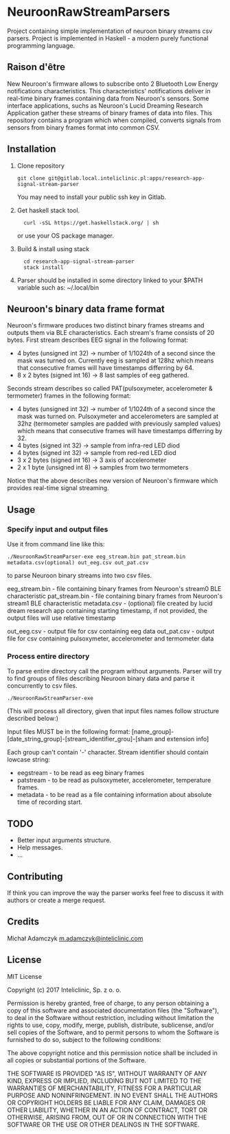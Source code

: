 # NeuroonRawStreamParsers

Project containing simple implementation of neuroon binary streams csv parsers.
Project is implemented in Haskell - a modern purely functional programming language.

## Raison d'être

New Neuroon's firmware allows to subscribe onto 2 Bluetooth Low Energy 
notifications characteristics. This characteristics' notifications deliver
in real-time binary frames containing data from Neuroon's sensors.
Some interface applications, suchs as Neuroon's Lucid Dreaming Research Application
gather these streams of binary frames of data into files.
This repository contains a program which when compiled, converts signals from 
sensors from binary frames format into common CSV.

## Installation

1. Clone repository

    ```
    git clone git@gitlab.local.inteliclinic.pl:apps/research-app-signal-stream-parser
    ```
    You may need to install your public ssh key in Gitlab.

2. Get haskell stack tool.

    ```
      curl -sSL https://get.haskellstack.org/ | sh
    ```
    or use your OS package manager.

3. Build & install using stack

    ```
      cd research-app-signal-stream-parser
      stack install
    ```

4. Parser should be installed in some directory linked to your $PATH variable such as: ~/.local/bin

## Neuroon's binary data frame format

Neuroon's firmware produces two distinct binary frames streams and outputs them 
via BLE characteristics. Each stream's frame consists of 20 bytes.
First stream describes EEG signal in the following format:
- 4 bytes (unsigned int 32)   -> number of 1/1024th of a second since the mask was turned on.
                                 Currently eeg is sampled at 128hz which means that consecutive frames
                                 will have timestamps differring by 64.
- 8 x 2 bytes (signed int 16) -> 8 last samples of eeg gathered.

Seconds stream describes so called PAT(pulsoxymeter, accelerometer & termometer) frames in the following format:
- 4 bytes (unsigned int 32)   -> number of 1/1024th of a second since the mask was turned on.
                                 Pulsoxymeter and accelerometers are sampled at 32hz (termometer samples
                                 are padded with previously sampled values) which means that consecutive frames
                                 will have timestamps differring by 32.
- 4 bytes (signed int 32)     -> sample from infra-red LED diod
- 4 bytes (signed int 32)     -> sample from red-red LED diod
- 3 x 2 bytes (signed int 16) -> 3 axis of accelerometer
- 2 x 1 byte (unsigned int 8) -> samples from two termometers

Notice that the above describes new version of Neuroon's firmware which provides real-time signal streaming.


## Usage

### Specify input and output files

Use it from command line like this:
```
./NeuroonRawStreamParser-exe eeg_stream.bin pat_stream.bin metadata.csv(optional) out_eeg.csv out_pat.csv
```
to parse Neuroon binary streams into two csv files.

eeg_stream.bin - file containing binary frames from Neuroon's stream0 BLE characteristic
pat_stream.bin - file containing binary frames from Neuroon's stream1 BLE characteristic
metadata.csv   - (optional) file created by lucid dream research app containing starting timestamp,
                 if not provided, the output files will use relative timestamp

out_eeg.csv    - output file for csv containing eeg data
out_pat.csv    - output file for csv containing pulsoxymeter, accelerometer and termometer data


### Process entire directory

To parse entire directory call the program without arguments. Parser will try to find groups of files describing
Neuroon binary data and parse it concurrently to csv files.

```
./NeuroonRawStreamParser-exe
```
(This will process all directory, given that input files names follow structure described below:)

Input files MUST be in the following format:
    [name_group]-[date_string_group]-[stream_identifier_grou]-[sham and extension info]
    
Each group can't contain '-' character. Stream identifier should contain lowcase string:
   - eegstream - to be read as eeg binary frames
   - patstream - to be read as pulsoxymeter, accelerometer, temperature frames.
   - metadata  - to be read as a file containing information about absolute time of recording start.

## TODO

- Better input arguments structure.
- Help messages.
- ...

## Contributing

If think you can improve the way the parser works feel free to discuss it with authors or create a merge request.

## Credits

Michał Adamczyk <m.adamczyk@inteliclinic.com>

## License

MIT License

Copyright (c) 2017 Inteliclinic, Sp. z o. o.

Permission is hereby granted, free of charge, to any person obtaining a copy
of this software and associated documentation files (the "Software"), to deal
in the Software without restriction, including without limitation the rights
to use, copy, modify, merge, publish, distribute, sublicense, and/or sell
copies of the Software, and to permit persons to whom the Software is
furnished to do so, subject to the following conditions:

The above copyright notice and this permission notice shall be included in all
copies or substantial portions of the Software.

THE SOFTWARE IS PROVIDED "AS IS", WITHOUT WARRANTY OF ANY KIND, EXPRESS OR
IMPLIED, INCLUDING BUT NOT LIMITED TO THE WARRANTIES OF MERCHANTABILITY,
FITNESS FOR A PARTICULAR PURPOSE AND NONINFRINGEMENT. IN NO EVENT SHALL THE
AUTHORS OR COPYRIGHT HOLDERS BE LIABLE FOR ANY CLAIM, DAMAGES OR OTHER
LIABILITY, WHETHER IN AN ACTION OF CONTRACT, TORT OR OTHERWISE, ARISING FROM,
OUT OF OR IN CONNECTION WITH THE SOFTWARE OR THE USE OR OTHER DEALINGS IN THE
SOFTWARE.
